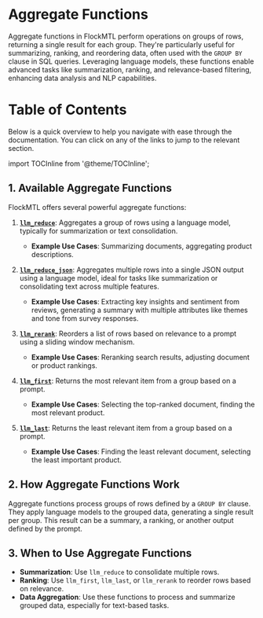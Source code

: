 # Aggregate Functions

Aggregate functions in FlockMTL perform operations on groups of rows, returning a single result for each group. They're particularly useful for summarizing, ranking, and reordering data, often used with the `GROUP BY` clause in SQL queries. Leveraging language models, these functions enable advanced tasks like summarization, ranking, and relevance-based filtering, enhancing data analysis and NLP capabilities.

# Table of Contents

Below is a quick overview to help you navigate with ease through the documentation. You can click on any of the links to jump to the relevant section.

import TOCInline from '@theme/TOCInline';

<TOCInline toc={toc} />

## 1. Available Aggregate Functions

FlockMTL offers several powerful aggregate functions:

1. [**`llm_reduce`**](/docs/semantic-functions/aggregate-functions/llm-reduce): Aggregates a group of rows using a language model, typically for summarization or text consolidation.

   - **Example Use Cases**: Summarizing documents, aggregating product descriptions.

2. [**`llm_reduce_json`**](/docs/semantic-functions/aggregate-functions/llm-reduce): Aggregates multiple rows into a single JSON output using a language model, ideal for tasks like summarization or consolidating text across multiple features.

   - **Example Use Cases**: Extracting key insights and sentiment from reviews, generating a summary with multiple attributes like themes and tone from survey responses.

3. [**`llm_rerank`**](/docs/semantic-functions/aggregate-functions/llm-rerank): Reorders a list of rows based on relevance to a prompt using a sliding window mechanism.
   - **Example Use Cases**: Reranking search results, adjusting document or product rankings.

4. [**`llm_first`**](/docs/semantic-functions/aggregate-functions/llm-first): Returns the most relevant item from a group based on a prompt.

   - **Example Use Cases**: Selecting the top-ranked document, finding the most relevant product.

5. [**`llm_last`**](/docs/semantic-functions/aggregate-functions/llm-last): Returns the least relevant item from a group based on a prompt.

   - **Example Use Cases**: Finding the least relevant document, selecting the least important product.

## 2. How Aggregate Functions Work

Aggregate functions process groups of rows defined by a `GROUP BY` clause. They apply language models to the grouped data, generating a single result per group. This result can be a summary, a ranking, or another output defined by the prompt.

## 3. When to Use Aggregate Functions

- **Summarization**: Use `llm_reduce` to consolidate multiple rows.
- **Ranking**: Use `llm_first`, `llm_last`, or `llm_rerank` to reorder rows based on relevance.
- **Data Aggregation**: Use these functions to process and summarize grouped data, especially for text-based tasks.
